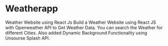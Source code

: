 # Weatherapp
Weather Website using React Js 
Build a Weather Website using React JS with Openweather API to Get Weather Data.
You can search the Weather for different Cities.
Also added Dynamic Background Functionality using Unsourse Splash API. 
